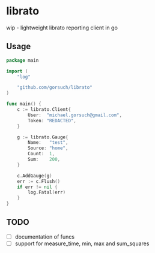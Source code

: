 librato
=======

wip - lightweight librato reporting client in go

## Usage

```go
package main

import (
	"log"

	"github.com/gorsuch/librato"
)

func main() {
	c := librato.Client{
		User:  "michael.gorsuch@gmail.com",
		Token: "REDACTED",
	}

	g := librato.Gauge{
		Name:   "test",
		Source: "home",
		Count:  1,
		Sum:    200,
	}

	c.AddGauge(g)
	err := c.Flush()
	if err != nil {
		log.Fatal(err)
	}
}
```

## TODO

* [ ] documentation of funcs
* [ ] support for measure_time, min, max and sum_squares
